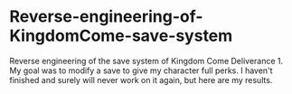 # Reverse-engineering-of-KingdomCome-save-system
Reverse engineering of the save system of Kingdom Come Deliverance 1. My goal was to modify a save to give my character full perks. I haven't finished and surely will never work on it again, but here are my results.
